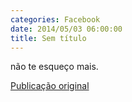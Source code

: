 ```yaml
---
categories: Facebook
date: 2014/05/03 06:00:00
title: Sem título
---
```


não te esqueço mais.

[Publicação original](https://www.facebook.com/permalink.php?story_fbid=1419141115022919&id=1418031755133855)
